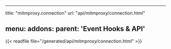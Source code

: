 
---
title: "mitmproxy.connection"
url: "api/mitmproxy/connection.html"

menu:
    addons:
        parent: 'Event Hooks & API'
---

{{< readfile file="/generated/api/mitmproxy/connection.html" >}}
